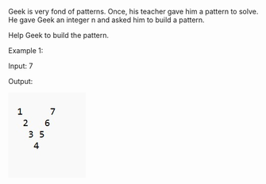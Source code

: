Geek is very fond of patterns. Once, his teacher gave him a pattern to solve. 
He gave Geek an integer n and asked him to build a pattern.

Help Geek to build the pattern.

Example 1:

Input: 7

Output: 

![Alt text](../Pattern_images/pattern8.jpg)


